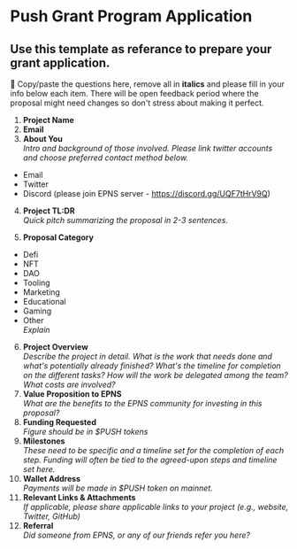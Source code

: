 # Push Grant Program Application
## Use this template as referance to prepare your grant application.
📑 Copy/paste the questions here, remove all in **italics** and please fill in your info below each item. There will be open feedback period where the proposal might need changes so don't stress about making it perfect. 

1. **Project Name**
2. **Email**
3. **About You** \
*Intro and background of those involved. Please link twitter accounts and choose preferred contact method below.*
- Email
- Twitter
- Discord (please join EPNS server - https://discord.gg/UQF7tHrV9Q)
4. **Project TL:DR** \
*Quick pitch summarizing the proposal in 2-3 sentences.*

5. **Proposal Category**
- Defi
- NFT
- DAO
- Tooling
- Marketing
- Educational
- Gaming
- Other \
*Explain*
6. **Project Overview** \
*Describe the project in detail. What is the work that needs done and what's potentially already finished? What's the timeline for completion on the different tasks? How will the work be delegated among the team? What costs are involved?*
7. **Value Proposition to EPNS** \
*What are the benefits to the EPNS community for investing in this proposal?*
8. **Funding Requested** \
*Figure should be in $PUSH tokens*
9. **Milestones** \
*These need to be specific and a timeline set for the completion of each step. Funding will often be tied to the agreed-upon steps and timeline set here.*
10. **Wallet Address** \
*Payments will be made in $PUSH token on mainnet.*
11. **Relevant Links & Attachments** \
*If applicable, please share applicable links to your project (e.g., website, Twitter, GitHub)*
12. **Referral** \
*Did someone from EPNS, or any of our friends refer you here?*
